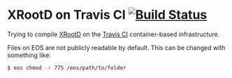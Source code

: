 # XRootD on Travis CI [![Build Status](https://travis-ci.org/alexpearce/XRootD-Travis.svg?branch=master)](https://travis-ci.org/alexpearce/XRootD-Travis)

Trying to compile [XRootD][1] on the [Travis CI][2] container-based 
infrastructure.

Files on EOS are not publicly readable by default. This can be changed with 
something like:

```bash
$ eos chmod -r 775 /eos/path/to/folder
```

[1]: http://xrootd.org
[2]: https://travis-ci.org
